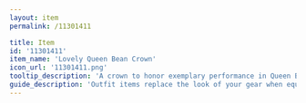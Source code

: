```yaml
---
layout: item
permalink: /11301411

title: Item
id: '11301411'
item_name: 'Lovely Queen Bean Crown'
icon_url: '11301411.png'
tooltip_description: 'A crown to honor exemplary performance in Queen Bean Rumble.'
guide_description: 'Outfit items replace the look of your gear when equipped.'
---
```

